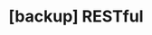 <!-- title: [backup] RESTful-->
<!-- author: <David Jones qowera@qq.com>-->
<!-- date: 2015-05-08 21:55:38-->
<!-- category: RESTful-->
<!-- tag: RESTful,接口-->

# [backup] RESTful

